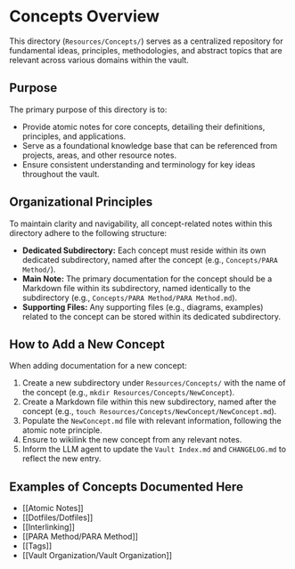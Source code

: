 # Concepts Overview

This directory (`Resources/Concepts/`) serves as a centralized repository for fundamental ideas, principles, methodologies, and abstract topics that are relevant across various domains within the vault.

## Purpose

The primary purpose of this directory is to:

*   Provide atomic notes for core concepts, detailing their definitions, principles, and applications.
*   Serve as a foundational knowledge base that can be referenced from projects, areas, and other resource notes.
*   Ensure consistent understanding and terminology for key ideas throughout the vault.

## Organizational Principles

To maintain clarity and navigability, all concept-related notes within this directory adhere to the following structure:

*   **Dedicated Subdirectory:** Each concept must reside within its own dedicated subdirectory, named after the concept (e.g., `Concepts/PARA Method/`).
*   **Main Note:** The primary documentation for the concept should be a Markdown file within its subdirectory, named identically to the subdirectory (e.g., `Concepts/PARA Method/PARA Method.md`).
*   **Supporting Files:** Any supporting files (e.g., diagrams, examples) related to the concept can be stored within its dedicated subdirectory.

## How to Add a New Concept

When adding documentation for a new concept:

1.  Create a new subdirectory under `Resources/Concepts/` with the name of the concept (e.g., `mkdir Resources/Concepts/NewConcept`).
2.  Create a Markdown file within this new subdirectory, named after the concept (e.g., `touch Resources/Concepts/NewConcept/NewConcept.md`).
3.  Populate the `NewConcept.md` file with relevant information, following the atomic note principle.
4.  Ensure to wikilink the new concept from any relevant notes.
5.  Inform the LLM agent to update the `Vault Index.md` and `CHANGELOG.md` to reflect the new entry.

## Examples of Concepts Documented Here

*   [[Atomic Notes]]
*   [[Dotfiles/Dotfiles]]
*   [[Interlinking]]
*   [[PARA Method/PARA Method]]
*   [[Tags]]
*   [[Vault Organization/Vault Organization]]
